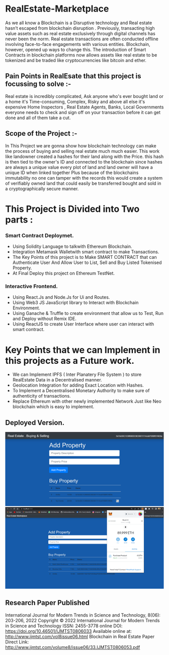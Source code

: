 # RealEstate-Marketplace

As we all know a Blockchain is a Disruptive technology and Real estate hasn’t escaped from blockchain disruption . Previously, transacting high value assets such as real estate exclusively through digital channels has never been the norm. Real estate transactions are often conducted offline involving face-to-face engagements with various entities. Blockchain, however, opened up ways to change this. The introduction of Smart Contracts in blockchain platforms now allows assets like real estate to be tokenized and be traded like cryptocurrencies like bitcoin and ether.

## Pain Points in RealEsate that this project is focussing to solve :-
Real estate is incredibly complicated, Ask anyone who's ever bought land or a home it's Time-consuming, Complex, Risky and above all else it's expensive Home Inspectors , Real Estate Agents, Banks, Local Governments everyone needs to check and sign off on your transaction before it can get done and all of them take a cut.

## Scope of the Project :-
In This Project we are gonna show how blockchain technology can make the process of buying and selling real estate much much easier. This work like landowner created a hashes for their land along with the Price. this hash is then tied to the owner's ID and connected to the blockchain since hashes are always a unique value every plot of land and land owner will have a unique ID when linked together Plus because of the blockchains immutability no one can tamper with the records this would create a system of verifiably owned land that could easily be transferred bought and sold in a cryptographically secure manner.

# This Project is Divided into Two parts :
### Smart Contract Deploymet.
- Using Solidity Language to talkwith Ethereum Blockchain.
- Integration Metamask Walletwith smart contract to make Transactions.
- The Key Points of this project is to Make SMART CONTRACT that can Authenticate User And Allow User to List, Sell and Buy Listed Tokenised Property.
- At Final Deploy this project on Ethereum TestNet.

### Interactive Frontend.
- Using React.Js and Node.Js for Ui and Routes.
- Using Web3 JS JavaScript library to Interact with Blockchain Environment.
- Using Ganache & Truffle to create environment that allow us to Test, Run and Deploy without Remix IDE.
- Using ReactJS to create User Interface where user can interact with smart contract.

# Key Points that we can Implement in this projects as a Future work.
- We can Implement IPFS ( Inter Planatery File System ) to store RealEstate Data in a Decentralised manner.
- Geolocation Integration for adding Exact Location with Hashes.
- To Implement a Decentralised Monetary Authority to make sure of authenticity of transactions.
- Replace Ethereum with other newly implemented Network Just like Neo blockchain which is easy to implement.

## Deployed Version.
<img src="interface-1.png"> <br/>
<img src="interface-2.png"> <br/>

## Research Paper Published
International Journal for Modern Trends in Science and Technology, 8(06): 203-206, 2022
Copyright © 2022 International Journal for Modern Trends in Science and Technology 
ISSN: 2455-3778 online
DOI: https://doi.org/10.46501/IJMTST0806033
Available online at: http://www.ijmtst.com/vol8issue06.html
Blockchain in Real Estate
Paper Direct Link: http://www.ijmtst.com/volume8/issue06/33.IJMTST0806053.pdf
